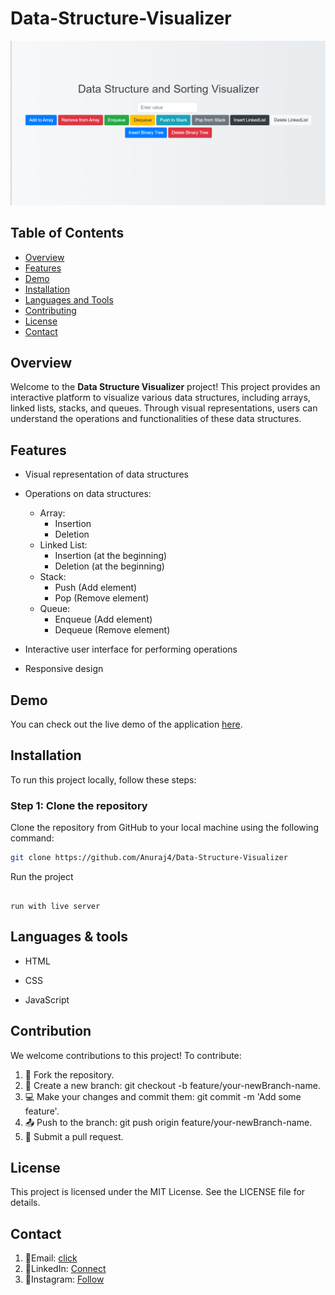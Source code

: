# Data-Structure-Visualizer

![image](https://github.com/Anuraj4/Data-Structure-Visualizer/blob/main/Screenshot%202024-07-11%20215025.png)

## Table of Contents

- [Overview](#overview)
- [Features](#features)
- [Demo](#demo)
- [Installation](#installation)
- [Languages and Tools](#Languages&tools)
- [Contributing](#Contribution)
- [License](#License)
- [Contact](#contact)


## Overview

Welcome to the **Data Structure Visualizer** project! This project provides an interactive platform to visualize various data structures, including arrays, linked lists, stacks, and queues. Through visual representations, users can understand the operations and functionalities of these data structures.

## Features

- Visual representation of data structures
- Operations on data structures:
  - Array:
    - Insertion
    - Deletion
  - Linked List:
    - Insertion (at the beginning)
    - Deletion (at the beginning)
  - Stack:
    - Push (Add element)
    - Pop (Remove element)
  - Queue:
    - Enqueue (Add element)
    - Dequeue (Remove element)
      
- Interactive user interface for performing operations
- Responsive design


## Demo

You can check out the live demo of the application [here](http://your-demo-url.com).

## Installation

To run this project locally, follow these steps:

### Step 1: Clone the repository

Clone the repository from GitHub to your local machine using the following command:

```bash
git clone https://github.com/Anuraj4/Data-Structure-Visualizer

```
Run the project
```

run with live server

```

## Languages & tools

- HTML

- CSS

- JavaScript


## Contribution

We welcome contributions to this project! To contribute:

1) 🍴 Fork the repository.
2) 🌿 Create a new branch: git checkout -b feature/your-newBranch-name.
3) 💻 Make your changes and commit them: git commit -m 'Add some feature'.
4) 📤 Push to the branch: git push origin feature/your-newBranch-name.
5) 🔁 Submit a pull request.

## License

This project is licensed under the MIT License. See the LICENSE file for details.

## Contact

1) 📧Email: [click](anurajvenkatpurwar@gmail.com)
2) 💼LinkedIn: [Connect](https://www.linkedin.com/in/anuraj-venkatpurwar/)
3) 📸Instagram: [Follow](https://www.instagram.com/a_n_u_r_a_j_70/)





